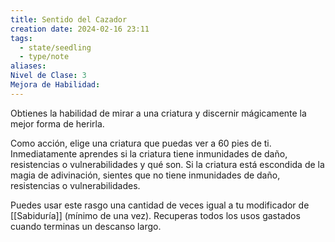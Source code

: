 ```yaml
---
title: Sentido del Cazador
creation date: 2024-02-16 23:11
tags:
  - state/seedling
  - type/note
aliases: 
Nivel de Clase: 3
Mejora de Habilidad:
---
```

Obtienes la habilidad de mirar a una criatura y discernir mágicamente la mejor forma de herirla.

Como acción, elige una criatura que puedas ver a 60 pies de ti. Inmediatamente aprendes si la criatura tiene inmunidades de daño, resistencias o vulnerabilidades y qué son. Si la criatura está escondida de la magia de adivinación, sientes que no tiene inmunidades de daño, resistencias o vulnerabilidades.

Puedes usar este rasgo una cantidad de veces igual a tu modificador de [[Sabiduría]] (mínimo de una
vez). Recuperas todos los usos gastados cuando terminas un descanso largo.


